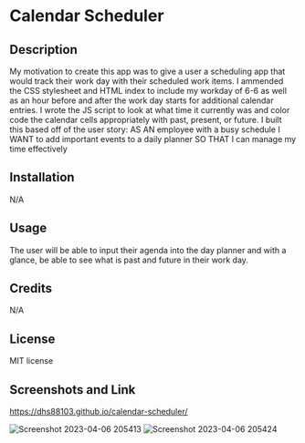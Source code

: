 # Calendar Scheduler

## Description

My motivation to create this app was to give a user a scheduling app that would track their work day with their scheduled work items.
I ammended the CSS stylesheet and HTML index to include my workday of 6-6 as well as an hour before and after the work day starts for additional calendar entries.
I wrote the JS script to look at what time it currently was and color code the calendar cells appropriately with past, present, or future.
I built this based off of the user story:
AS AN employee with a busy schedule
I WANT to add important events to a daily planner
SO THAT I can manage my time effectively

## Installation

N/A

## Usage

The user will be able to input their agenda into the day planner and with a glance, be able to see what is past and future in their work day.

## Credits

N/A

## License

MIT license

## Screenshots and Link

https://dhs88103.github.io/calendar-scheduler/

![Screenshot 2023-04-06 205413](https://user-images.githubusercontent.com/121986372/230518992-1ce8022a-5f21-40bb-bc62-8fc78c163be8.png)
![Screenshot 2023-04-06 205424](https://user-images.githubusercontent.com/121986372/230518998-0d9cc7fc-5263-4bc0-90ca-54fa53f1cc7c.png)


